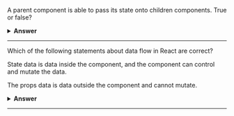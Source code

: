 A parent component is able to pass its state onto children components. True or false?      

<details><summary><b>Answer</b></summary>
<p>

#### Answer: `True`  

That's right! A child component will receive the data via properties, passing state that's set in a parent stateful component.      

</p>
</details>

---



Which of the following statements about data flow in React are correct?

State data is data inside the component, and the component can control and mutate the data.     

The props data is data outside the component and cannot mutate. 

<details><summary><b>Answer</b></summary>
<p>

#### Answer

That’s right! State data is a component’s internal data, which it can control and mutate. Props data is outside of the component and is immutable, meaning it cannot change.

</p>
</details>

---

